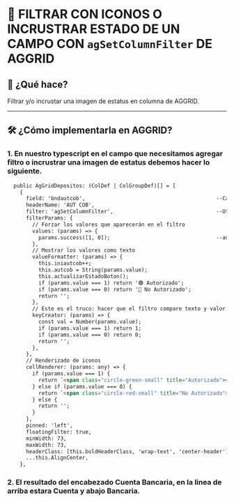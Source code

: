 # 📏 FILTRAR CON ICONOS O INCRUSTRAR ESTADO DE UN CAMPO CON `agSetColumnFilter` DE AGGRID

## 🎯 ¿Qué hace?

Filtrar y/o incrustar una imagen de estatus en columna de AGGRID.

---

## 🛠️ ¿Cómo implementarla en AGGRID?

### 1. En nuestro typescript en el campo que necesitamos agregar filtro o incrustrar una imagen de estatus debemos hacer lo siguiente.

```html
  public AgGridDepositos: (ColDef | ColGroupDef)[] = [
    {
      field: 'bndautcob',                                          --Campo del servicio usado en AGGRID
      headerName: 'AUT COB',
      filter: 'agSetColumnFilter',                                 --Utilizar en filter agSetColumnFilter
      filterParams: {
        // Forzar los valores que aparecerán en el filtro
        values: (params) => {
          params.success([1, 0]);                                  --aqui puede tener varios valores, 0,1,2,3,4,5,6 las entidades que necesites, en este caso 0 y 1.
        },
        // Mostrar los valores como texto
        valueFormatter: (params) => {
          this.iniautcob++;
          this.autcob = String(params.value);
          this.actualizarEstadoBoton();
          if (params.value === 1) return '🟢 Autorizado';
          if (params.value === 0) return '🔴 No Autorizado';
          return '';
        },
        // Este es el truco: hacer que el filtro compare texto y valor real correctamente
        keyCreator: (params) => {
          const val = Number(params.value);
          if (params.value === 1) return 1;
          if (params.value === 0) return 0;
          return '';
        },
      },
      // Renderizado de iconos
      cellRenderer: (params: any) => {
        if (params.value === 1) {
          return `<span class="circle-green-small" title="Autorizado"></span>`;
        } else if (params.value === 0) {
          return `<span class="circle-red-small" title="No Autorizado"></span>`;
        } else {
          return '';
        }
      },
      pinned: 'left',
      floatingFilter: true,
      minWidth: 73,
      maxWidth: 73,
      headerClass: [this.boldHeaderClass, 'wrap-text', 'center-header'],
      ...this.AlignCenter,
    },
```
### 2. El resultado del encabezado Cuenta Bancaria, en la linea de arriba estara Cuenta y abajo Bancaria.

